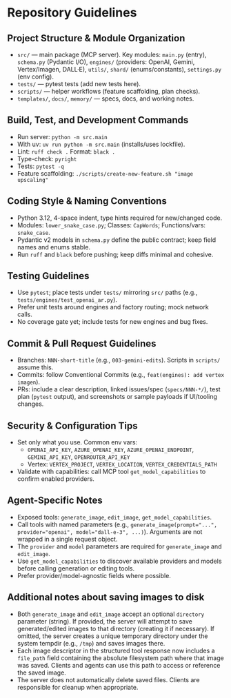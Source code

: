 # Repository Guidelines

## Project Structure & Module Organization

- `src/` — main package (MCP server). Key modules: `main.py` (entry), `schema.py` (Pydantic I/O), `engines/` (providers: OpenAI, Gemini, Vertex/Imagen, DALL·E), `utils/`, `shard/` (enums/constants), `settings.py` (env config).
- `tests/` — pytest tests (add new tests here).
- `scripts/` — helper workflows (feature scaffolding, plan checks).
- `templates/`, `docs/`, `memory/` — specs, docs, and working notes.

## Build, Test, and Development Commands

- Run server: `python -m src.main`
- With uv: `uv run python -m src.main` (installs/uses lockfile).
- Lint: `ruff check .` Format: `black .`
- Type-check: `pyright`
- Tests: `pytest -q`
- Feature scaffolding: `./scripts/create-new-feature.sh "image upscaling"`

## Coding Style & Naming Conventions

- Python 3.12, 4-space indent, type hints required for new/changed code.
- Modules: `lower_snake_case.py`; Classes: `CapWords`; Functions/vars: `snake_case`.
- Pydantic v2 models in `schema.py` define the public contract; keep field names and enums stable.
- Run `ruff` and `black` before pushing; keep diffs minimal and cohesive.

## Testing Guidelines

- Use `pytest`; place tests under `tests/` mirroring `src/` paths (e.g., `tests/engines/test_openai_ar.py`).
- Prefer unit tests around engines and factory routing; mock network calls.
- No coverage gate yet; include tests for new engines and bug fixes.

## Commit & Pull Request Guidelines

- Branches: `NNN-short-title` (e.g., `003-gemini-edits`). Scripts in `scripts/` assume this.
- Commits: follow Conventional Commits (e.g., `feat(engines): add vertex imagen`).
- PRs: include a clear description, linked issues/spec (`specs/NNN-*/`), test plan (`pytest` output), and screenshots or sample payloads if UI/tooling changes.

## Security & Configuration Tips

- Set only what you use. Common env vars:
  - `OPENAI_API_KEY`, `AZURE_OPENAI_KEY`, `AZURE_OPENAI_ENDPOINT`, `GEMINI_API_KEY`, `OPENROUTER_API_KEY`
  - Vertex: `VERTEX_PROJECT`, `VERTEX_LOCATION`, `VERTEX_CREDENTIALS_PATH`
- Validate with capabilities: call MCP tool `get_model_capabilities` to confirm enabled providers.

## Agent-Specific Notes

- Exposed tools: `generate_image`, `edit_image`, `get_model_capabilities`.
- Call tools with named parameters (e.g., `generate_image(prompt="...", provider="openai", model="dall-e-3", ...)`). Arguments are not wrapped in a single request object.
- The `provider` and `model` parameters are required for `generate_image` and `edit_image`.
- Use `get_model_capabilities` to discover available providers and models before calling generation or editing tools.
- Prefer provider/model-agnostic fields where possible.

## Additional notes about saving images to disk

- Both `generate_image` and `edit_image` accept an optional `directory` parameter (string). If provided, the server will attempt to save generated/edited images to that directory (creating it if necessary). If omitted, the server creates a unique temporary directory under the system tempdir (e.g., `/tmp`) and saves images there.
- Each image descriptor in the structured tool response now includes a `file_path` field containing the absolute filesystem path where that image was saved. Clients and agents can use this path to access or reference the saved image.
- The server does not automatically delete saved files. Clients are responsible for cleanup when appropriate.
